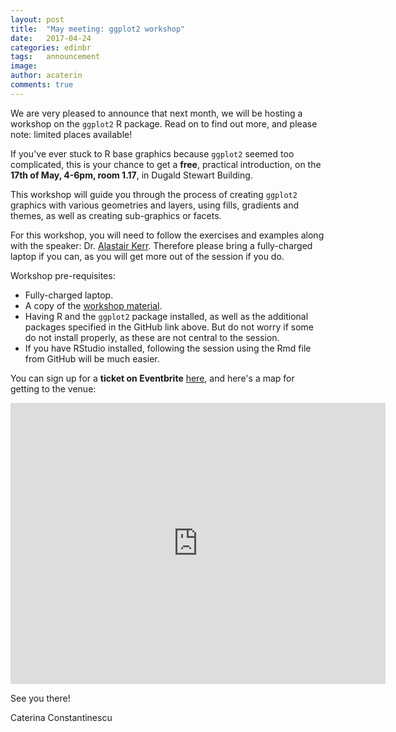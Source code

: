 ```yaml
---
layout: post
title:  "May meeting: ggplot2 workshop"
date:   2017-04-24
categories: edinbr
tags:   announcement
image:
author: acaterin
comments: true
---
```



We are very pleased to announce that next month, we will be hosting a workshop on the `ggplot2` R package. Read on to find out more, and please note: limited places available!

If you've ever stuck to R base graphics because `ggplot2` seemed too complicated, this is your chance to get a **free**, practical introduction, on the **17th of May, 4-6pm, room 1.17**, in Dugald Stewart Building.

This workshop will guide you through the process of creating `ggplot2` graphics with various geometries and layers, using fills, gradients and themes, as well as creating sub-graphics or facets.

For this workshop, you will need to follow the exercises and examples along with the speaker: Dr. [Alastair Kerr](https://www.linkedin.com/in/alastair-kerr-37726732/). Therefore please bring a fully-charged laptop if you can, as you will get more out of the session if you do.


Workshop pre-requisites:
* Fully-charged laptop.
* A copy of the [workshop material](https://github.com/AlastairKerr/Tutorials/blob/master/ggplot/ggplot.Rmd).
* Having R and the `ggplot2` package installed, as well as the additional packages specified in the GitHub link above. But do not worry if some do not install properly, as these are not central to the session.
* If you have RStudio installed, following the session using the Rmd file from GitHub will be much easier.


You can sign up for a **ticket on Eventbrite** [here](https://www.eventbrite.co.uk/e/edinbr-presents-ggplot2-workshop-with-alastair-kerr-tickets-33732035426), and here's a map for getting to the venue:

<iframe src="https://www.google.com/maps/embed?pb=!1m18!1m12!1m3!1d2234.2618770489853!2d-3.190739334452959!3d55.94483288060511!2m3!1f0!2f0!3f0!3m2!1i1024!2i768!4f13.1!3m3!1m2!1s0x4887c78481291d57%3A0x308db74e83fd68a5!2sDugald+Stewart+Building!5e0!3m2!1sen!2suk!4v1493050200995" width="600" height="450" frameborder="0" style="border:0" allowfullscreen></iframe>

<br>


See you there!

Caterina Constantinescu
